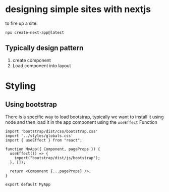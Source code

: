 # designing simple sites with nextjs

to fire up a site:

`npx create-next-app@latest`

## Typically design pattern

1. create component
2. Load component into layout

# Styling

## Using bootstrap

There is a specific way to load bootstrap, typically we want to install it
using node and then load it in the app component using the `useEffect` Function

```
import 'bootstrap/dist/css/bootstrap.css'
import '../styles/globals.css'
import { useEffect } from "react";

function MyApp({ Component, pageProps }) {
  useEffect(() => {
    import("bootstrap/dist/js/bootstrap");
  }, []);

  return <Component {...pageProps} />;
}

export default MyApp
```
